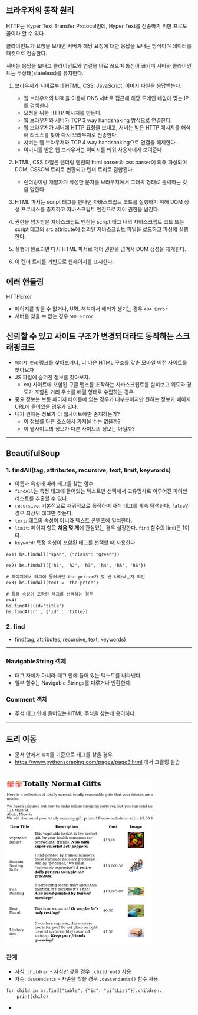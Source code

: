 ## 브라우저의 동작 원리

HTTP는 Hyper Text Transfer Protocol인데, Hyper Text를 전송하기 위한 프로토콜이라 할 수 있다.

클라이언트가 요청을 보내면 서버가 해당 요청에 대한 응답을 보내는 방식이며 데이터를 패킷으로 전송한다.

서버는 응답을 보내고 클라이언트와 연결을 바로 끊으며 통신이 끊기며 서버와 클라이언트는 무상태(stateless)를 유지한다.


1. 브라우저가 서버로부터 HTML, CSS, JavaScript, 이미지 파일을 응답받는다.
   - 웹 브라우저의 URL을 이용해 DNS 서버로 접근해 해당 도메인 네임에 맞는 IP를 검색한다
   - 요청을 위한 HTTP 메시지를 만든다.
   - 웹 브라우저와 서버가 TCP 3 way handshaking 방식으로 연결한다.
   - 웹 브라우저가 서버에 HTTP 요청을 보내고, 서버는 받은 HTTP 메시지를 해석해 리소스를 찾아 다시 브라우저로 전송한다.
   - 서버는 웹 브라우저와 TCP 4 way handshaking으로 연결을 해제한다.
   - 이미지를 받은 웹 브라우저는 이미지를 띄워 사용자에게 보여준다.

2. HTML, CSS 파일은 렌더링 엔진의 html parser와 css parser에 의해 파싱되며 DOM, CSSOM 트리로 변환되고 렌더 트리로 결합된다.
    - 렌더링이랑 개발자가 작성한 문자를 브라우저에서 그래픽 형태로 출력하는 것을 말한다.

3. HTML 파서는 script 태그를 만나면 자바스크립트 코드를 실행하기 위해 DOM 생성 프로세스를 중지하고 자바스크립트 엔진으로 제어 권한을 넘긴다.

4. 권한을 넘겨받은 자바스크립트 엔진은 script 태그 내의 자바스크립트 코드 또는 script 태그의 src attribute에 정의된 자바스크립트 파일을 로드하고 파싱해 실행한다.

5. 실행이 완료되면 다시 HTML 파서로 제어 권한을 넘겨서 DOM 생성을 재개한다.

6. 이 렌더 트리를 기반으로 웹페이지를 표시한다.


## 에러 핸들링

HTTPError
- 페이지를 찾을 수 없거나, URL 해석에서 에러가 생기는 경우 `404 Error`
- 서버를 찾을 수 없는 경우 `500 Error`
  
  
## 신뢰할 수 있고 사이트 구조가 변경되더라도 동작하는 스크래핑코드

- `페이지 인쇄` 링크를 찾아보거나, 더 나은 HTML 구조를 갖춘 모바일 버전 사이트를 찾아보자
- JS 파일에 숨겨진 정보를 찾아보자. 
  - ex) 사이트에 포함된 구글 맵스를 조작하는 자바스크립트를 살펴보고 위도와 경도가 포함된 거리 주소를 배열 형태로 수집하는 경우
- 중요 정보는 보통 페이지 타이틀에 있는 경우가 대부분이지만 원하는 정보가 페이지 URL에 들어있을 경우가 있다.
- 내가 원하는 정보가 이 웹사이트에만 존재하는가?
  - 이 정보를 다른 소스에서 가져올 수는 없을까?
  - 이 웹사이트의 정보가 다른 사이트의 정보는 아닐까?
  
---


## BeautifulSoup

### 1. findAll(tag, attributes, recursive, text, limit, keywords)
  - 이름과 속성에 따라 태그를 찾는 함수
  - `findAll`는 특정 태그에 들어있는 텍스트만 선택해서 고유명사로 이루어진 파이썬 리스트를 추출할 수 있다.
  - `recursive`: 기본적으로 재귀적으로 동작하며 자식 태그를 계속 탐색한다. `false`인 경우 최상위 태그만 찾는다.
  - `text`: 태그의 속성이 아니라 텍스트 콘텐츠에 일치한다.
  - `limit`: 페이지 항목 **처음 몇 개**에 관심있는 경우 설정한다. `find` 함수의 limit은 1이다.
  - `keyword`: 특정 속성이 포함된 태그를 선택할 때 사용한다.
  ```
  ex1) bs.findAll("span", {"class": "green"})
  ```
  ```
  ex2) bs.findAll({'h1', 'h2', 'h3', 'h4', 'h5', 'h6'})
  ```
  ```
  # 페이지에서 태그에 둘러싸인 the prince가 몇 번 나타났는지 확인 
  ex3) bs.findAll(text = 'the price')
  ```
  ```
  # 특정 속성이 포함된 태그를 선택하는 경우
  ex4) 
  bs.findAll(id='title')
  bs.findAll('', {'id' : 'title})
  ```

### 2. find
   
   - find(tag, attributes, recursive, text, keywords) 
  

---

### NavigableString 객체

- 태그 자체가 아니라 태그 안에 들어 있는 텍스트를 나타낸다.
- 일부 함수는 Navigable Strings를 다루거나 반환한다.

### Comment 객체
- 주석 태그 안에 들어있는 HTML 주석을 찾는데 용이하다.

---

## 트리 이동
- 문서 안에서 `위치`를 기준으로 태그를 찾을 경우
- https://www.pythonscraping.com/pages/page3.html 에서 크롤링 실습
<img src="./image/Screenshot%202022-02-21%20at%2023-22-07%20https%20www%20pythonscraping%20com.png" style="width:400px; margin-top:20px">

### 관계
- 자식: `children` - 자식만 찾을 경우 `.children()` 사용
- 자손: `descendants` - 자손을 찾을 경우 `.descendants()` 함수 사용

```
for child in bs.find("table", {"id": "giftList"}).children:
    print(child)
```

- 
```

```



